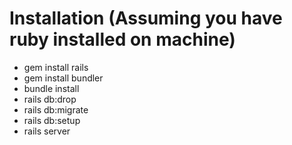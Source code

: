 # Installation (Assuming you have ruby installed on machine)

- gem install rails
- gem install bundler
- bundle install
- rails db:drop
- rails db:migrate
- rails db:setup
- rails server